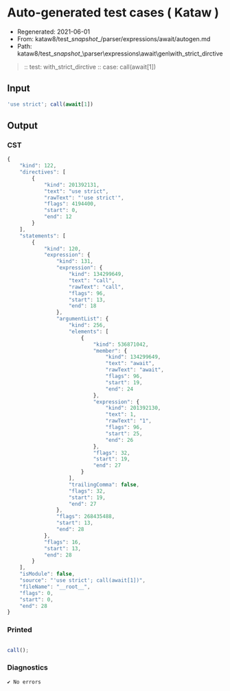 # Auto-generated test cases ( Kataw )
- Regenerated: 2021-06-01
- From: kataw8/test\__snapshot__/parser/expressions/await/autogen.md
- Path: kataw8/test\__snapshot__\parser\expressions\await\gen\with_strict_dirctive
> :: test: with_strict_dirctive
> :: case: call(await[1])
## Input

`````js
'use strict'; call(await[1])
`````
## Output

### CST

```javascript
{
    "kind": 122,
    "directives": [
        {
            "kind": 201392131,
            "text": "use strict",
            "rawText": "'use strict'",
            "flags": 4194400,
            "start": 0,
            "end": 12
        }
    ],
    "statements": [
        {
            "kind": 120,
            "expression": {
                "kind": 131,
                "expression": {
                    "kind": 134299649,
                    "text": "call",
                    "rawText": "call",
                    "flags": 96,
                    "start": 13,
                    "end": 18
                },
                "argumentList": {
                    "kind": 256,
                    "elements": [
                        {
                            "kind": 536871042,
                            "member": {
                                "kind": 134299649,
                                "text": "await",
                                "rawText": "await",
                                "flags": 96,
                                "start": 19,
                                "end": 24
                            },
                            "expression": {
                                "kind": 201392130,
                                "text": 1,
                                "rawText": "1",
                                "flags": 96,
                                "start": 25,
                                "end": 26
                            },
                            "flags": 32,
                            "start": 19,
                            "end": 27
                        }
                    ],
                    "trailingComma": false,
                    "flags": 32,
                    "start": 19,
                    "end": 27
                },
                "flags": 268435488,
                "start": 13,
                "end": 28
            },
            "flags": 16,
            "start": 13,
            "end": 28
        }
    ],
    "isModule": false,
    "source": "'use strict'; call(await[1])",
    "fileName": "__root__",
    "flags": 0,
    "start": 0,
    "end": 28
}
```

### Printed

```javascript

call();
```

### Diagnostics

```javascript
✔ No errors
```

